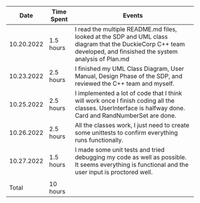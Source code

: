 | Date        | Time Spent | Events  	         	     |
|-------------|------------|--------------------  	     |    	  
| 10.20.2022  | 1.5 hours  | I read the multiple README.md files, looked at the SDP and UML class diagram that the DuckieCorp C++ team developed, and finsished the system analysis of Plan.md |
| 10.23.2022  | 2.5 hours  | I finished my UML Class Diagram, User Manual, Design Phase of the SDP, and reviewed the C++ team and myself. | 
| 10.25.2022  | 2.5 hours  | I implemented a lot of code that I think will work once I finish coding all the classes. UserInterface is halfway done. Card and RandNumberSet are done.  |
| 10.26.2022  | 2.5 hours  | All the classes work, I just need to create some unittests to confirm everything runs functionally. |
| 10.27.2022  | 1.5 hours  | I made some unit tests and tried debugging my code as well as possible.  It seems everything is functional and the user input is proctored well. |
|             |            |                                 |
| Total       | 10 hours   |                                 |
